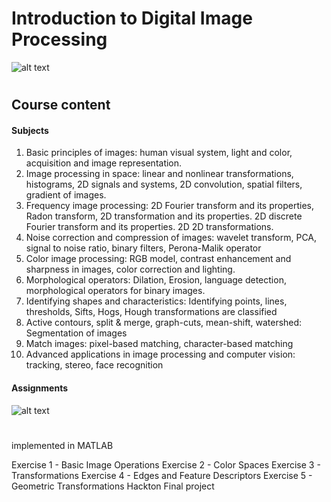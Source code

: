# Introduction to Digital Image Processing

![alt text](https://i.imgur.com/zMdhsl0.png)
#

## Course content
#### Subjects
1. Basic principles of images: human visual system, light and color, acquisition and image representation.
2. Image processing in space: linear and nonlinear transformations, histograms, 2D signals and systems, 2D convolution, spatial filters, gradient of images.
3. Frequency image processing: 2D Fourier transform and its properties, Radon transform, 2D transformation and its properties. 2D discrete Fourier transform and its properties. 2D 2D transformations.
4. Noise correction and compression of images: wavelet transform, PCA, signal to noise ratio, binary filters,
 Perona-Malik operator
5. Color image processing: RGB model, contrast enhancement and sharpness in images, color correction and lighting.
6. Morphological operators: Dilation, Erosion, language detection, morphological operators for binary images.
7. Identifying shapes and characteristics: Identifying points, lines, thresholds, Sifts, Hogs, Hough transformations are classified
8. Active contours, split & merge, graph-cuts, mean-shift, watershed: Segmentation of images
9. Match images: pixel-based matching, character-based matching
10. Advanced applications in image processing and computer vision: tracking, stereo, face recognition

#### Assignments
![alt text](https://www.cfn.group.cam.ac.uk/images/1428080879907.png)
#
implemented in MATLAB

Exercise 1 - Basic Image Operations
Exercise 2 - Color Spaces
Exercise 3 - Transformations
Exercise 4 - Edges and Feature Descriptors
Exercise 5 - Geometric Transformations
Hackton
Final project 